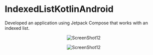 # IndexedListKotlinAndroid
Developed an application using Jetpack Compose that works with an indexed list.
<p align="center">
  <img src="https://github.com/Slava-Sinitsin/IndexedListKotlinAndroid/assets/77486493/d1678830-d1e4-4591-920e-a6ead2d361ea" alt="ScreenShot12">
</p>
<p align="center">
  <img src="https://github.com/Slava-Sinitsin/IndexedListKotlinAndroid/assets/77486493/d1678830-d1e4-4591-920e-a6ead2d361ea" alt="ScreenShot12">
</p>
